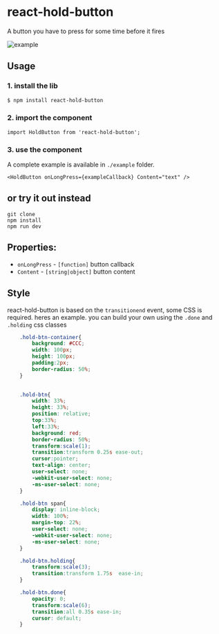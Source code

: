 # react-hold-button
A button you have to press for some time before it fires

![example](https://i.imgflip.com/zt95t.gif)

## Usage

### 1. install the lib
```sh
$ npm install react-hold-button
```


### 2. import the component
    import HoldButton from 'react-hold-button';  

### 3. use the component
A complete example is available in `./example` folder.
```
<HoldButton onLongPress={exampleCallback} Content="text" />
```


## or try it out instead
    git clone
    npm install
    npm run dev


## Properties:
- `onLongPress` - `[function]` button callback
- `Content` - `[string|object]` button content


## Style
react-hold-button is based on the `transitionend` event, some CSS is required. heres an example. you can build your own using the `.done` and `.holding` css classes
```css
    .hold-btn-container{
        background: #CCC;
        width: 100px;
        height: 100px;
        padding:2px;
        border-radius: 50%;
    }

    
    .hold-btn{
        width: 33%;
        height: 33%;
        position: relative;
        top:33%;
        left:33%;
        background: red;
        border-radius: 50%;
        transform:scale(1); 
        transition:transform 0.25s ease-out;
        cursor:pointer;
        text-align: center; 
        user-select: none; 
        -webkit-user-select: none; 
        -ms-user-select: none; 
    }

    .hold-btn span{
        display: inline-block;
        width: 100%;
        margin-top: 22%;
        user-select: none; 
        -webkit-user-select: none; 
        -ms-user-select: none; 
    }

    .hold-btn.holding{ 
        transform:scale(3); 
        transition:transform 1.75s  ease-in;
    }

    .hold-btn.done{
        opacity: 0;
        transform:scale(6); 
        transition:all 0.35s ease-in;
        cursor: default;
    }
```


